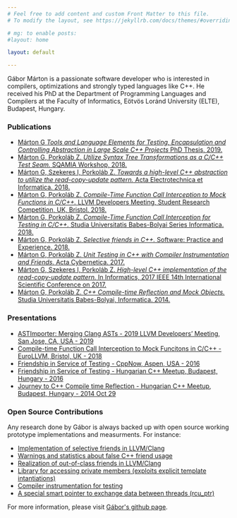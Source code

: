 ```yaml
---
# Feel free to add content and custom Front Matter to this file.
# To modify the layout, see https://jekyllrb.com/docs/themes/#overriding-theme-defaults

# mg: to enable posts:
#layout: home

layout: default

---
```

Gábor Márton is a passionate software developer who is interested in compilers, optimizations and strongly typed languages like C++.
He received his PhD at the Department of Programming Languages and Compilers at the Faculty of Informatics, Eötvös Loránd University (ELTE), Budapest, Hungary.

### Publications
* [Márton G *Tools and Language Elements for Testing, Encapsulation and Controlling Abstraction in Large Scale C++ Projects* PhD Thesis, 2019.](gabor-marton-phd-thesis.pdf)
* [Márton G, Porkoláb Z. *Utilize Syntax Tree Transformations as a C/C++ Test Seam.* SQAMIA Workshop, 2018.](ast-mock_sqamia_2018.pdf)
* [Márton G, Szekeres I, Porkoláb Z. *Towards a high-level C++ abstraction to utilize the read-copy-update pattern.* Acta Electrotechnica et Informatica. 2018.](high-level-cpp-rcu_acta_electrotechnica_2018.pdf)
* [Márton G, Porkoláb Z. *Compile-Time Function Call Interception to Mock Functions in C/C++.* LLVM Developers Meeting, Student Research Competition, UK, Bristol. 2018.](compile-time-fci-to-mock_llvm_2018.pdf)
* [Márton G, Porkoláb Z. *Compile-Time Function Call Interception for Testing in C/C++.* Studia Universitatis Babes-Bolyai Series Informatica. 2018.](compile-time-fci-to-mock_macs_2018.pdf)
* [Márton G, Porkoláb Z. *Selective friends in C++.* Software: Practice and Experience. 2018.](selective-friends_spe_2018.pdf)
* [Márton G, Porkoláb Z. *Unit Testing in C++ with Compiler Instrumentation and Friends.* Acta Cybernetica. 2017.](unit-testing_cscs_2017.pdf)
* [Márton G, Szekeres I, Porkoláb Z. *High-level C++ implementation of the read-copy-update pattern.* In Informatics, 2017 IEEE 14th International Scientific Conference on 2017.](high-level-cpp-rcu_informatics_2017.pdf)
* [Márton G, Porkoláb Z. *C++ Compile-time Reflection and Mock Objects.* Studia Universitatis Babes-Bolyai, Informatica. 2014.](compile-time-reflection_macs_2014.pdf)

### Presentations
* [ASTImporter: Merging Clang ASTs - 2019 LLVM Developers’ Meeting, San Jose, CA, USA - 2019](https://www.youtube.com/watch?v=M9hSCNC4w2U)
* [Compile-time Function Call Interception to Mock Funcitons in C/C++ - EuroLLVM, Bristol, UK - 2018](https://www.youtube.com/watch?v=mv60fYkKNHc)
* [Friendship in Service of Testing - CppNow, Aspen, USA - 2016](https://youtu.be/U9Up_OfiW24)
* [Friendship in Service of Testing - Hungarian C++ Meetup, Budapest, Hungary - 2016](https://youtu.be/IF4LhMwVvSc)
* [Journey to C++ Compile time Reflection - Hungarian C++ Meetup, Budapest, Hungary - 2014 Oct 29](https://www.youtube.com/watch?v=UqrcovFLqi4)

### Open Source Contributions
Any research done by Gábor is always backed up with open source working prototype implementations and measurments.
For instance:
* [Implementation of selective friends in LLVM/Clang](https://github.com/martong/clang/tree/selective_friend)
* [Warnings and statistics about false C++ friend usage](https://github.com/martong/friend-stats)
* [Realization of out-of-class friends in LLVM/Clang](https://github.com/martong/clang/tree/out-of-class_friend_attr)
* [Library for accessing private members (exploits explicit template intantiations)](https://github.com/martong/access_private)
* [Compiler instrumentation for testing](https://github.com/martong/finstrument_mock)
* [A special smart pointer to exchange data between threads (rcu_ptr)](https://github.com/martong/rcu_ptr)

For more information, please visit [Gábor's github page](https://github.com/martong).

